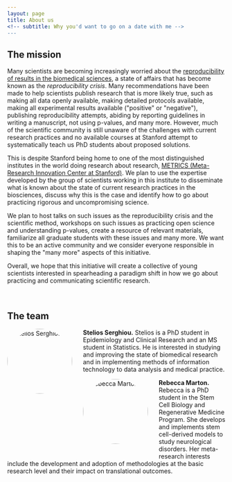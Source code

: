 ```yaml
---
layout: page
title: About us
<!-- subtitle: Why you'd want to go on a date with me -->
---
```


## The mission

Many scientists are becoming increasingly worried about the [reproducibility of results in the biomedical sciences](https://journals.plos.org/plosmedicine/article?id=10.1371/journal.pmed.0020124), a state of affairs that has become known as the _reproducibility crisis_. Many recommendations have been made to help scientists publish research that is more likely true, such as making all data openly available, making detailed protocols available, making all experimental results available ("positive" or "negative"), publishing reproducibility attempts, abiding by reporting guidelines in writing a manuscript, not using p-values, and many more. However, much of the scientific community is still unaware of the challenges with current research practices and no available courses at Stanford attempt to systematically teach us PhD students about proposed solutions.

This is despite Stanford being home to one of the most distinguished institutes in the world doing research about research, [METRICS (Meta-Research Innovation Center at Stanford)](https://metrics.stanford.edu/). We plan to use the expertise developed by the group of scientists working in this institute to disseminate what is known about the state of current research practices in the biosciences, discuss why this is the case and identify how to go about practicing rigorous and uncompromising science.

We plan to host talks on such issues as the reproducibility crisis and the scientific method, workshops on such issues as practicing open science and understanding p-values, create a resource of relevant materials, familiarize all graduate students with these issues and many more. We want this to be an active community and we consider everyone responsible in shaping the "many more" aspects of this initiative.

Overall, we hope that this initiative will create a collective of young scientists interested in spearheading a paradigm shift in how we go about practicing and communicating scientific research.

<br>

## The team

<p></p>

<img
    src="../img/stelios.png" alt="Stelios Serghiou"
    style="float: left; border-radius:50%; width: 150px; height: 150px; margin-bottom: 25px; margin-right: 25px;"/>

**Stelios Serghiou.** Stelios is a PhD student in Epidemiology and Clinical Research and an MS student in Statistics. He is interested in studying and improving the state of biomedical research and in implementing methods of information technology to data analysis and medical practice.

<p></p>

<img
    src="../img/rebecca.png" alt="Rebecca Marton"
    style="float: left; border-radius:50%; width: 150px; height: 150px; margin-bottom: 25px; margin-right: 25px;"/>

**Rebecca Marton.** Rebecca is a PhD student in the Stem Cell Biology and Regenerative Medicine Program. She develops and implements stem cell-derived models to study neurological disorders. Her meta-research interests include the development and adoption of methodologies at the basic research level and their impact on translational outcomes.
